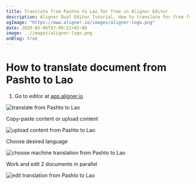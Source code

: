 ```yaml
---
title: Translate from Pashto to Lao for free in Aligner Editor
description: Aligner Dual Editor Tutorial. How to translate for free from Pashto to Lao. Aligner is multilingual document management platform. 
ogImage: "https://www.aligner.io/images/aligner-logo.png"
date: 2020-05-06T07:09:21+03:00
image: ../images/aligner-logo.png
onBlog: true
---
```


# How to translate document from Pashto to Lao

1. Go to editor at [app.aligner.io](https://app.aligner.io "Aligner App web page")

![translate from Pashto to Lao](../aligner-blank-editor.png "translate from Pashto to Lao")

Copy-paste content or upload content

![upload content from Pashto to Lao](../aligner-uploaded-document.png "upload content from Pashto to Lao")

Choose desired language

![choose machine translation from Pashto to Lao](../aligner-language-dropdown.png "choose machine translation from Pashto to Lao")

Work and edit 2 documents in parallel

![edit translation from Pashto to Lao](../aligner-double-sitded-editor.png "edit translation from Pashto to Lao")

